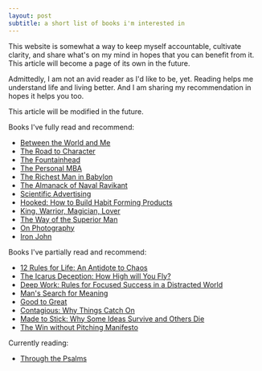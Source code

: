 ```yaml
---
layout: post
subtitle: a short list of books i'm interested in
---
```

This website is somewhat a way to keep myself accountable, cultivate clarity, and share what's on my mind in hopes that you can benefit from it. This article will become a page of its own in the future.

Admittedly, I am not an avid reader as I'd like to be, yet. Reading helps me understand life and living better. And I am sharing my recommendation in hopes it helps you too.

This article will be modified in the future.

Books I've fully read and recommend:

- [Between the World and Me](https://www.goodreads.com/book/show/25489625-between-the-world-and-me)
- [The Road to Character](https://www.goodreads.com/book/show/22551809-the-road-to-character?from_search=true&from_srp=true&qid=1y30EvSPJJ&rank=1)
- [The Fountainhead](https://www.goodreads.com/book/show/2122.The_Fountainhead?from_search=true&from_srp=true&qid=W3ajq7WHp0&rank=1)
- [The Personal MBA](https://www.goodreads.com/book/show/9512985-the-personal-mba?from_search=true&from_srp=true&qid=hkhjpjuoya&rank=1)
- [The Richest Man in Babylon](https://www.goodreads.com/book/show/43097201-the-richest-man-in-babylon?from_search=true&from_srp=true&qid=JSmAsFlGD8&rank=1)
- [The Almanack of Naval Ravikant](https://www.goodreads.com/book/show/54898389-the-almanack-of-naval-ravikant?from_search=true&from_srp=true&qid=ayR2kqDitZ&rank=1)
- [Scientific Advertising](https://www.goodreads.com/book/show/2621927-scientific-advertising?from_search=true&from_srp=true&qid=7Peb29CgyP&rank=1)
- [Hooked: How to Build Habit Forming Products](https://www.goodreads.com/book/show/22668729-hooked?from_search=true&from_srp=true&qid=6eHw0MuBv0&rank=1)
- [King, Warrior, Magician, Lover](https://www.goodreads.com/book/show/91781.King_Warrior_Magician_Lover?from_search=true&from_srp=true&qid=3yelm7wLXe&rank=1)
- [The Way of the Superior Man](https://www.goodreads.com/book/show/79424.The_Way_of_the_Superior_Man?from_search=true&from_srp=true&qid=ecyzi0OaPe&rank=1)
- [On Photography](https://www.goodreads.com/book/show/52372.On_Photography?from_search=true&from_srp=true&qid=aX0RMQm3p7&rank=1)
- [Iron John](https://www.goodreads.com/book/show/122600.Iron_John?from_search=true&from_srp=true&qid=0vQxElui4l&rank=1)

Books I've partially read and recommend:
- [12 Rules for Life: An Antidote to Chaos](https://www.goodreads.com/book/show/30257963-12-rules-for-life?from_search=true&from_srp=true&qid=cHF2ShFtgp&rank=1)
- [The Icarus Deception: How High will You Fly?](https://www.goodreads.com/book/show/15843041-the-icarus-deception?from_search=true&from_srp=true&qid=cpGcNcC9Qn&rank=1)
- [Deep Work: Rules for Focused Success in a Distracted World](https://www.goodreads.com/book/show/25744928-deep-work?from_search=true&from_srp=true&qid=z83czwVIw8&rank=1)
- [Man's Search for Meaning](https://www.goodreads.com/book/show/4069.Man_s_Search_for_Meaning?from_search=true&from_srp=true&qid=DVL6yaEaq7&rank=1)
- [Good to Great](https://www.goodreads.com/book/show/76865.Good_to_Great?from_search=true&from_srp=true&qid=Qf0511AsIv&rank=1)
- [Contagious: Why Things Catch On](https://www.goodreads.com/book/show/15801967-contagious?from_search=true&from_srp=true&qid=8pOxDi7VqG&rank=1)
- [Made to Stick: Why Some Ideas Survive and Others Die](https://www.goodreads.com/book/show/69242.Made_to_Stick?from_search=true&from_srp=true&qid=naJcb2iP0v&rank=1)
- [The Win without Pitching Manifesto](https://www.goodreads.com/book/show/8576838-the-win-without-pitching-manifesto?from_search=true&from_srp=true&qid=fK6nBLiair&rank=1)

Currently reading:
- [Through the Psalms](https://www.goodreads.com/book/show/2502801.Through_the_Psalms_with_Derek_Prince?from_search=true&from_srp=true&qid=E9FSZgLo1o&rank=4)
